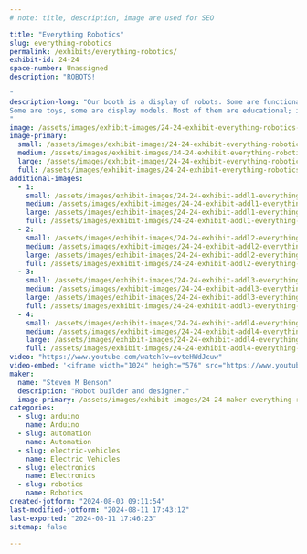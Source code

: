 ```yaml
---
# note: title, description, image are used for SEO

title: "Everything Robotics"
slug: everything-robotics
permalink: /exhibits/everything-robotics/
exhibit-id: 24-24
space-number: Unassigned
description: "ROBOTS!

"
description-long: "Our booth is a display of robots. Some are functional and will be available for hands-on demonstration during the event.
Some are toys, some are display models. Most of them are educational; intended to introduce robotics to new enthusiasts. Our FPV Robotics team will have ORMAC ready for more user fun and excitement. Sorry to say CaMRO won't be able to make it also.
"
image: /assets/images/exhibit-images/24-24-exhibit-everything-robotics-43-robot-and-kite-8159-large.jpg
image-primary: 
  small: /assets/images/exhibit-images/24-24-exhibit-everything-robotics-43-robot-and-kite-8159-small.jpg
  medium: /assets/images/exhibit-images/24-24-exhibit-everything-robotics-43-robot-and-kite-8159-medium.jpg
  large: /assets/images/exhibit-images/24-24-exhibit-everything-robotics-43-robot-and-kite-8159-large.jpg
  full: /assets/images/exhibit-images/24-24-exhibit-everything-robotics-43-robot-and-kite-8159-full.jpg
additional-images: 
  - 1:
    small: /assets/images/exhibit-images/24-24-exhibit-addl1-everything-robotics-a-bunchofrobots-small.jpg
    medium: /assets/images/exhibit-images/24-24-exhibit-addl1-everything-robotics-a-bunchofrobots-medium.jpg
    large: /assets/images/exhibit-images/24-24-exhibit-addl1-everything-robotics-a-bunchofrobots-large.jpg
    full: /assets/images/exhibit-images/24-24-exhibit-addl1-everything-robotics-a-bunchofrobots-full.jpg
  - 2:
    small: /assets/images/exhibit-images/24-24-exhibit-addl2-everything-robotics-build-number-4-small.jpg
    medium: /assets/images/exhibit-images/24-24-exhibit-addl2-everything-robotics-build-number-4-medium.jpg
    large: /assets/images/exhibit-images/24-24-exhibit-addl2-everything-robotics-build-number-4-large.jpg
    full: /assets/images/exhibit-images/24-24-exhibit-addl2-everything-robotics-build-number-4-full.jpg
  - 3:
    small: /assets/images/exhibit-images/24-24-exhibit-addl3-everything-robotics-ormac-and-k9-small.jpeg
    medium: /assets/images/exhibit-images/24-24-exhibit-addl3-everything-robotics-ormac-and-k9-medium.jpeg
    large: /assets/images/exhibit-images/24-24-exhibit-addl3-everything-robotics-ormac-and-k9-large.jpeg
    full: /assets/images/exhibit-images/24-24-exhibit-addl3-everything-robotics-ormac-and-k9-full.jpeg
  - 4:
    small: /assets/images/exhibit-images/24-24-exhibit-addl4-everything-robotics-fpv-robotics-small.jpg
    medium: /assets/images/exhibit-images/24-24-exhibit-addl4-everything-robotics-fpv-robotics-medium.jpg
    large: /assets/images/exhibit-images/24-24-exhibit-addl4-everything-robotics-fpv-robotics-large.jpg
    full: /assets/images/exhibit-images/24-24-exhibit-addl4-everything-robotics-fpv-robotics-full.jpg
video: "https://www.youtube.com/watch?v=ovteHWdJcuw"
video-embed: '<iframe width="1024" height="576" src="https://www.youtube.com/embed/ovteHWdJcuw?feature=oembed" frameborder="0" allow="accelerometer; autoplay; clipboard-write; encrypted-media; gyroscope; picture-in-picture; web-share" referrerpolicy="strict-origin-when-cross-origin" allowfullscreen title="Makers Minibot"></iframe>'
maker: 
  name: "Steven M Benson"
  description: "Robot builder and designer."
  image-primary: /assets/images/exhibit-images/24-24-maker-everything-robotics-robot-and-kite-medium.jpg
categories: 
  - slug: arduino
    name: Arduino
  - slug: automation
    name: Automation
  - slug: electric-vehicles
    name: Electric Vehicles
  - slug: electronics
    name: Electronics
  - slug: robotics
    name: Robotics
created-jotform: "2024-08-03 09:11:54"
last-modified-jotform: "2024-08-11 17:43:12"
last-exported: "2024-08-11 17:46:23"
sitemap: false

---
```

